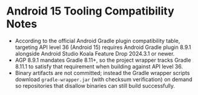 # Android 15 Tooling Compatibility Notes

* According to the official Android Gradle plugin compatibility table, targeting API level 36 (Android 15) requires Android Gradle plugin 8.9.1 alongside Android Studio Koala Feature Drop 2024.3.1 or newer.
* AGP 8.9.1 mandates Gradle 8.11+, so the project wrapper tracks Gradle 8.11.1 to satisfy that requirement when building against API level 36.
* Binary artifacts are not committed; instead the Gradle wrapper scripts download `gradle-wrapper.jar` (with checksum verification) on demand so repositories that disallow binaries can still build successfully.
